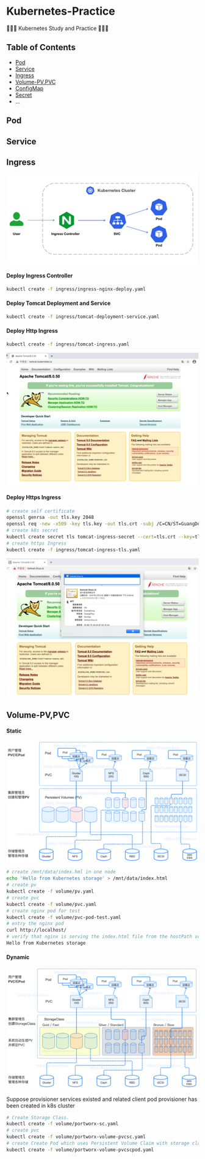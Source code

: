# Kubernetes-Practice

🎉🎉🎉  Kubernetes Study and Practice 🎉🎉🎉 

## Table of Contents

  - [Pod](#Pod)
  - [Service](#Service)
  - [Ingress](#Ingress)
  - [Volume-PV,PVC](#volume-pvpvc)
  - [ConfigMap](#ConfigMap)
  - [Secret](#Secret)
  - ...
  
## Pod

## Service

## Ingress
![alt text](https://github.com/luisxiaomai/Images/blob/master/Kubernetes-Practice/ingress-flow.png)

#### Deploy Ingress Controller
```bash	
kubectl create -f ingress/ingress-nginx-deploy.yaml
```

#### Deploy Tomcat Deployment and Service
```bash	
kubectl create -f ingress/tomcat-deployment-service.yaml
```

#### Deploy Http Ingress
```bash	
kubectl create -f ingress/tomcat-ingress.yaml
```
![alt text](https://github.com/luisxiaomai/Images/blob/master/Kubernetes-Practice/ingress-http.png)

#### Deploy Https Ingress

```bash
# create self certificate
openssl genrsa -out tls.key 2048
openssl req -new -x509 -key tls.key -out tls.crt -subj /C=CN/ST=GuangDong/L=GuangZhou/O=DevOps/CN=tomcat.linux.io -days 3650
# create k8s secret
kubectl create secret tls tomcat-ingress-secret --cert=tls.crt --key=tls.key -n testing
# create https Ingress
kubectl create -f ingress/tomcat-ingress-tls.yaml
```     
![alt text](https://github.com/luisxiaomai/Images/blob/master/Kubernetes-Practice/ingress-https.png)

  
## Volume-PV,PVC
#### Static
![alt text](https://github.com/luisxiaomai/Images/blob/master/Kubernetes-Practice/static-volume.png)

```bash
# create /mnt/data/index.hml in one node
echo 'Hello from Kubernetes storage' > /mnt/data/index.html
# create pv
kubectl create -f volume/pv.yaml
# create pvc
kubectl create -f volume/pvc.yaml
# create nginx pod for test
kubectl create -f volume/pvc-pod-test.yaml
# entry the nginx pod 
curl http://localhost/
# verify that nginx is serving the index.html file from the hostPath volume
Hello from Kubernetes storage
```
#### Dynamic
![alt text](https://github.com/luisxiaomai/Images/blob/master/Kubernetes-Practice/dynamic-volume.png)

Suppose provisioner services existed and related client pod provisioner has been created in k8s cluster
```bash
# Create Storage Class.
kubectl create -f volume/portworx-sc.yaml
# create pvc
kubectl create -f volume/portworx-volume-pvcsc.yaml
# create Create Pod which uses Persistent Volume Claim with storage class.
kubectl create -f volume/portworx-volume-pvcscpod.yaml
```
  

